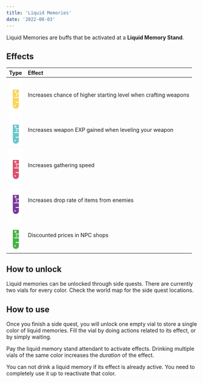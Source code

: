 ```yaml
---
title: 'Liquid Memories'
date: '2022-08-03'
---
```


Liquid Memories are buffs that be activated at a **Liquid Memory Stand**.

## Effects

| Type           | Effect         |
| :------------- | :------------- |
| ![Yellow Liquid Memory](/static/images/liquidMemory/yellow.svg) | Increases chance of higher starting level when crafting weapons |
| ![Blue Liquid Memory](/static/images/liquidMemory/blue.svg)     | Increases weapon EXP gained when leveling your weapon |
| ![Red Liquid Memory](/static/images/liquidMemory/red.svg)       | Increases gathering speed |
| ![Purple Liquid Memory](/static/images/liquidMemory/purple.svg) | Increases drop rate of items from enemies |
| ![Green Liquid Memory](/static/images/liquidMemory/green.svg)   | Discounted prices in NPC shops |

## How to unlock
Liquid memories can be unlocked through side quests. There are currently two vials for every color.
Check the world map for the side quest locations.

## How to use
Once you finish a side quest, you will unlock one empty vial to store a single color of liquid memories.
Fill the vial by doing actions related to its effect, or by simply waiting.

Pay the liquid memory stand attendant to activate effects. Drinking multiple vials of the same color increases the *duration* of the effect.

You can not drink a liquid memory if its effect is already active. You need to completely use it up to reactivate that color.